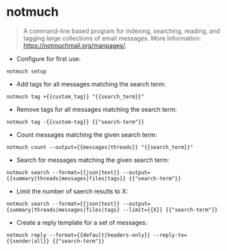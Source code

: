 # notmuch

> A command-line based program for indexing, searching, reading, and tagging large collections of email messages.
> More Information: <https://notmuchmail.org/manpages/>.

- Configure for first use:

`notmuch setup`

- Add tags for all messages matching the search term:

`notmuch tag +{{custom_tag}} "{{search_term}}"`

- Remove tags for all messages matching the search term:

`notmuch tag -{{custom-tag}} {{"search-term"}}`

- Count messages matching the given search term:

`notmuch count --output={{messages|threads}} "{{search_term}}"`

- Search for messages matching the given search term:

`notmuch search --format={{json|text}} --output={{summary|threads|messages|files|tags}} {{"search-term"}}`

- Limit the number of saerch results to X:

`notmuch search --format={{json|text}} --output={summary|threads|messages|files|tags} --limit={{X}} {{"search-term"}}`

- Create a reply template for a set of messages:

`notmuch reply --format={{default|headers-only}} --reply-to={{sender|all}} {{"search-term"}}`

